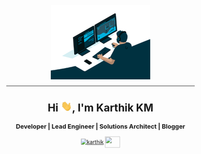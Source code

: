 <p align="center">
  <img src="./assets/code.gif" height="200"/>
</p>
<hr>
<h1 align="center">Hi <img src="./assets/hi.gif" width="30px">, I'm Karthik KM</h1>
<h3 align="center">Developer | Lead Engineer | Solutions Architect | Blogger</h3>
<p align="center">
<a href="https://www.linkedin.com/in/karthik-km/" target="blank"><img align="center" src="https://cdn.jsdelivr.net/npm/simple-icons@3.0.1/icons/linkedin.svg" alt="karthik" height="30" width="40" /></a>
 <a href = "mailto: kvkarti@gmail.com"><img align="center" src="https://simpleicons.org/icons/gmail.svg" height="30" width="40" /></a>
</p>
</p>
